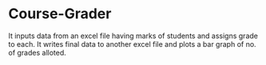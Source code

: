 # Course-Grader
It inputs data from an excel file having marks of students and assigns grade to each. It writes final data to another excel file and plots a bar graph of no. of grades alloted.
